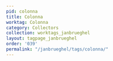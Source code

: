 ```yaml
---
pid: colonna
title: Colonna
worktag: Colonna
category: Collectors
collection: worktags_janbrueghel
layout: tagpage_janbrueghel
order: '039'
permalink: "/janbrueghel/tags/colonna/"
---
```

